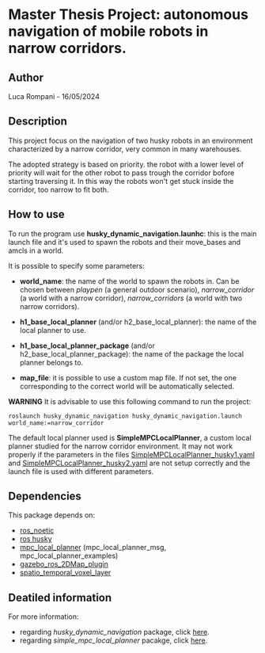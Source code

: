 # Master Thesis Project: autonomous navigation of mobile robots in narrow corridors.

## Author
Luca Rompani - 16/05/2024

## Description

This project focus on the navigation of two husky robots in an environment characterized by a narrow corridor, very common in many warehouses.

The adopted strategy is based on priority. the robot with a lower level of priority will wait for the other robot to pass trough the corridor bofore starting traversing it. In this way the robots won't get stuck inside the corridor, too narrow to fit both.

## How to use

To run the program use **husky_dynamic_navigation.launhc**: this is the main launch file and it's used to spawn the robots and their move_bases and amcls in a world.

It is possible to specify some parameters: 

- **world_name**: the name of the world to spawn the robots in. Can be chosen between *playpen* (a general outdoor scenario), *narrow_corridor* (a world with a narrow corridor), *narrow_corridors* (a world with two narrow corridors).

- **h1_base_local_planner** (and/or h2_base_local_planner): the name of the local planner to use.

- **h1_base_local_planner_package** (and/or h2_base_local_planner_package): the name of the package the local planner belongs to.

- **map_file**: it is possible to use a custom map file. If not set, the one corresponding to the correct world will be automatically selected.

**WARNING**
It is advisable to use this following command to run the project:

```roslaunch husky_dynamic_navigation husky_dynamic_navigation.launch world_name:=narrow_corridor```

The default local planner used is **SimpleMPCLocalPlanner**, a custom local planner studied for the narrow corridor environment. It may not work properly if the parameters in the files [SimpleMPCLocalPlanner_husky1.yaml](workspace/src/husky_dynamic_navigation/config/SimpleMPCLocalPlanner_husky1.yaml) and [SimpleMPCLocalPlanner_husky2.yaml](workspace/src/husky_dynamic_navigation/config/SimpleMPCLocalPlanner_husky2.yaml) are not setup correctly and the launch file is used with different parameters.

## Dependencies

This package depends on:

- [ros_noetic](http://wiki.ros.org/noetic)
- [ros husky](http://wiki.ros.org/Robots/Husky)
- [mpc_local_planner](http://wiki.ros.org/mpc_local_planner) (mpc_local_planner_msg, mpc_local_planner_examples)
- [gazebo_ros_2DMap_plugin](https://github.com/marinaKollmitz/gazebo_ros_2Dmap_plugin)
- [spatio_temporal_voxel_layer](http://wiki.ros.org/spatio_temporal_voxel_layer) 

## Deatiled information

For more information:
 - regarding *husky_dynamic_navigation* package, click [here](workspace/src/husky_dynamic_navigation/README.md).
 - regarding *simple_mpc_local_planner* pacakge, click [here](workspace/src/simple_mpc_local_planner/README.md).

